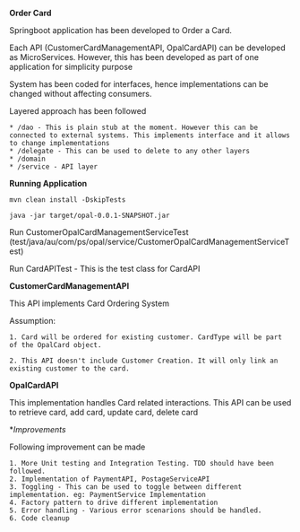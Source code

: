**Order Card**

Springboot application has been developed to Order a Card. 

Each API (CustomerCardManagementAPI, OpalCardAPI) can be developed as MicroServices. However, this has been developed as part of one application for simplicity purpose

System has been coded for interfaces, hence implementations can be changed without affecting consumers.

Layered approach has been followed
    
    * /dao - This is plain stub at the moment. However this can be connected to external systems. This implements interface and it allows to change implementations
    * /delegate - This can be used to delete to any other layers
    * /domain
    * /service - API layer
    


**Running Application**

`mvn clean install -DskipTests`

`java -jar target/opal-0.0.1-SNAPSHOT.jar`

Run CustomerOpalCardManagementServiceTest (test/java/au/com/ps/opal/service/CustomerOpalCardManagementServiceTest)

Run CardAPITest - This is the test class for CardAPI

**CustomerCardManagementAPI**

This API implements Card Ordering System


Assumption:
    
    1. Card will be ordered for existing customer. CardType will be part of the OpalCard object. 
    
    2. This API doesn't include Customer Creation. It will only link an existing customer to the card. 

**OpalCardAPI**

This implementation handles Card related interactions. 
This API can be used to retrieve card, add card, update card, delete card

**Improvements*

Following improvement can be made

    1. More Unit testing and Integration Testing. TDD should have been followed.
    2. Implementation of PaymentAPI, PostageServiceAPI
    3. Toggling - This can be used to toggle between different implementation. eg: PaymentService Implementation
    4. Factory pattern to drive different implementation
    5. Error handling - Various error scenarions should be handled.
    6. Code cleanup  


